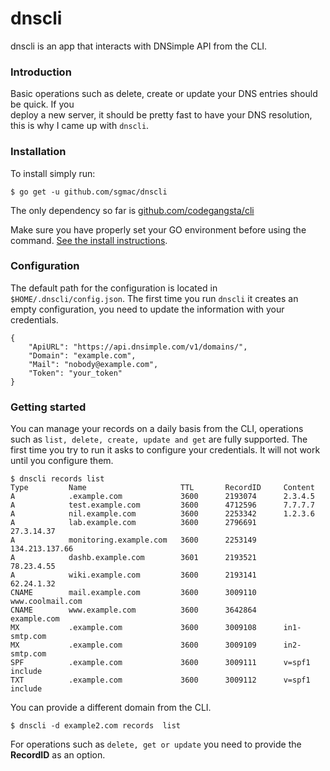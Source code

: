 # dnscli

dnscli is an app that interacts with DNSimple API from the CLI.

### Introduction

Basic operations such as delete, create or update your DNS entries should be quick. If you  
deploy a new server, it should be pretty fast to have your DNS resolution,
this is why I came up with ```dnscli```.

### Installation

To install simply run:
```
$ go get -u github.com/sgmac/dnscli
```
The only dependency so far is [github.com/codegangsta/cli](https://github.com/codegangsta/cli)

Make sure you have properly set your GO environment before using the command. [See the install instructions](http://golang.org/doc/install.html).

### Configuration

The default path for the configuration is located in ```$HOME/.dnscli/config.json```. The first time you run ```dnscli``` it creates an empty configuration, 
you need to update the information with your credentials.

```
{
    "ApiURL": "https://api.dnsimple.com/v1/domains/",
    "Domain": "example.com",
    "Mail": "nobody@example.com",
    "Token": "your_token"
}
```

### Getting started

You can manage your records on a daily basis from the CLI, operations such as ```list, delete, create, update and get``` are fully supported. The first time you try to run it asks to configure your credentials. It will not work until you configure them.


```
$ dnscli records list
Type         Name                     TTL       RecordID     Content
A            .example.com             3600      2193074      2.3.4.5
A            test.example.com         3600      4712596      7.7.7.7
A            nil.example.com          3600      2253342      1.2.3.6
A            lab.example.com          3600      2796691      27.3.14.37
A            monitoring.example.com   3600      2253149      134.213.137.66
A            dashb.example.com        3601      2193521      78.23.4.55
A            wiki.example.com         3600      2193141      62.24.1.32
CNAME        mail.example.com         3600      3009110      www.coolmail.com
CNAME        www.example.com          3600      3642864      example.com
MX           .example.com             3600      3009108      in1-smtp.com
MX           .example.com             3600      3009109      in2-smtp.com
SPF          .example.com             3600      3009111      v=spf1 include
TXT          .example.com             3600      3009112      v=spf1 include
```

You can provide a different domain from the CLI.

```$ dnscli -d example2.com records  list```

For operations such as ```delete, get or update``` you need to provide the **RecordID** as an option.
